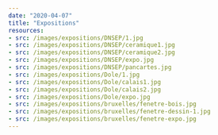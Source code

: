 ```yaml
---
date: "2020-04-07"
title: "Expositions"
resources:
- src: /images/expositions/DNSEP/1.jpg
- src: /images/expositions/DNSEP/ceramique1.jpg
- src: /images/expositions/DNSEP/ceramique2.jpg
- src: /images/expositions/DNSEP/expo.jpg
- src: /images/expositions/DNSEP/pancartes.jpg
- src: /images/expositions/Dole/1.jpg
- src: /images/expositions/Dole/calais1.jpg
- src: /images/expositions/Dole/calais2.jpg
- src: /images/expositions/Dole/expo.jpg
- src: /images/expositions/bruxelles/fenetre-bois.jpg
- src: /images/expositions/bruxelles/fenetre-dessin-1.jpg
- src: /images/expositions/bruxelles/fenetre-expo.jpg
---
```

